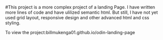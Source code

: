 #This project is a more complex project of a landing Page. I have written more lines of code and have ulilized semantic html. But still, I have not yet used grid layout, responsive design and other advanced html and css styling.

To view the project:billmukenga01.github.io/odin-landing-page
